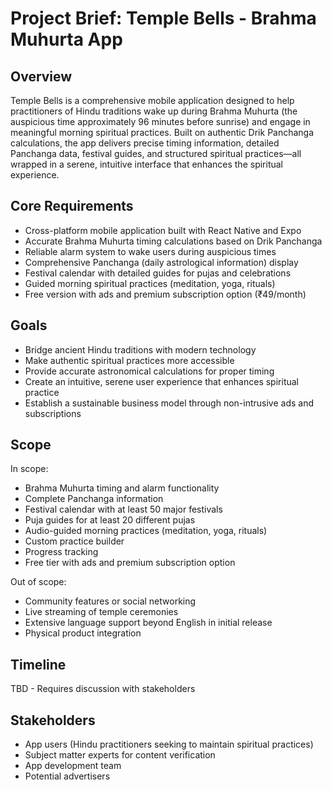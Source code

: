 # Project Brief: Temple Bells - Brahma Muhurta App

## Overview
Temple Bells is a comprehensive mobile application designed to help practitioners of Hindu traditions wake up during Brahma Muhurta (the auspicious time approximately 96 minutes before sunrise) and engage in meaningful morning spiritual practices. Built on authentic Drik Panchanga calculations, the app delivers precise timing information, detailed Panchanga data, festival guides, and structured spiritual practices—all wrapped in a serene, intuitive interface that enhances the spiritual experience.

## Core Requirements
- Cross-platform mobile application built with React Native and Expo
- Accurate Brahma Muhurta timing calculations based on Drik Panchanga
- Reliable alarm system to wake users during auspicious times
- Comprehensive Panchanga (daily astrological information) display
- Festival calendar with detailed guides for pujas and celebrations
- Guided morning spiritual practices (meditation, yoga, rituals)
- Free version with ads and premium subscription option (₹49/month)

## Goals
- Bridge ancient Hindu traditions with modern technology
- Make authentic spiritual practices more accessible
- Provide accurate astronomical calculations for proper timing
- Create an intuitive, serene user experience that enhances spiritual practice
- Establish a sustainable business model through non-intrusive ads and subscriptions

## Scope
In scope:
- Brahma Muhurta timing and alarm functionality
- Complete Panchanga information
- Festival calendar with at least 50 major festivals
- Puja guides for at least 20 different pujas
- Audio-guided morning practices (meditation, yoga, rituals)
- Custom practice builder
- Progress tracking
- Free tier with ads and premium subscription option

Out of scope:
- Community features or social networking
- Live streaming of temple ceremonies
- Extensive language support beyond English in initial release
- Physical product integration

## Timeline
TBD - Requires discussion with stakeholders

## Stakeholders
- App users (Hindu practitioners seeking to maintain spiritual practices)
- Subject matter experts for content verification
- App development team
- Potential advertisers